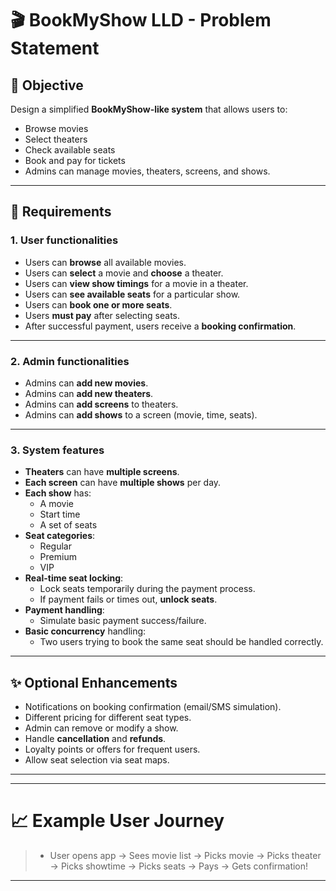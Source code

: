 # 🎬 BookMyShow LLD - Problem Statement

## 🎯 Objective
Design a simplified **BookMyShow-like system** that allows users to:
- Browse movies
- Select theaters
- Check available seats
- Book and pay for tickets
- Admins can manage movies, theaters, screens, and shows.

---

## 🧩 Requirements

### 1. User functionalities
- Users can **browse** all available movies.
- Users can **select** a movie and **choose** a theater.
- Users can **view show timings** for a movie in a theater.
- Users can **see available seats** for a particular show.
- Users can **book one or more seats**.
- Users **must pay** after selecting seats.
- After successful payment, users receive a **booking confirmation**.

---

### 2. Admin functionalities
- Admins can **add new movies**.
- Admins can **add new theaters**.
- Admins can **add screens** to theaters.
- Admins can **add shows** to a screen (movie, time, seats).

---

### 3. System features
- **Theaters** can have **multiple screens**.
- **Each screen** can have **multiple shows** per day.
- **Each show** has:
  - A movie
  - Start time
  - A set of seats
- **Seat categories**:
  - Regular
  - Premium
  - VIP
- **Real-time seat locking**:
  - Lock seats temporarily during the payment process.
  - If payment fails or times out, **unlock seats**.
- **Payment handling**:
  - Simulate basic payment success/failure.
- **Basic concurrency** handling:
  - Two users trying to book the same seat should be handled correctly.

---

## ✨ Optional Enhancements
- Notifications on booking confirmation (email/SMS simulation).
- Different pricing for different seat types.
- Admin can remove or modify a show.
- Handle **cancellation** and **refunds**.
- Loyalty points or offers for frequent users.
- Allow seat selection via seat maps.

---



---

# 📈 Example User Journey
> - User opens app → Sees movie list → Picks movie → Picks theater → Picks showtime → Picks seats → Pays → Gets confirmation!

---
